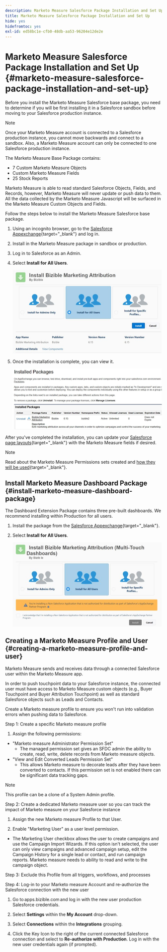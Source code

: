 ```yaml
---
description: Marketo Measure Salesforce Package​ Installation and Set Up - Marketo Measure - Product Documentation
title: Marketo Measure Salesforce Package​ Installation and Set Up
hide: yes
hidefromtoc: yes
exl-id: ed58bc1e-cfb0-48db-aa53-96204e12de2e
---
```

# Marketo Measure Salesforce Package​ Installation and Set Up {#marketo-measure-salesforce-package​-installation-and-set-up}

Before you install the Marketo Measure Salesforce base package, you need to determine if you will be first installing it in a Salesforce sandbox before moving to your Salesforce production instance. 

>[!NOTE]
>
>Once your Marketo Measure account is connected to a Salesforce production instance, you cannot move backwards and connect to a sandbox. Also, a Marketo Measure account can only be connected to one Salesforce production instance. 

The Marketo Measure Base Package contains: 

* 7 Custom Marketo Measure Objects 
* Custom Marketo Measure Fields 
* 25 Stock Reports 

Marketo Measure is able to read standard Salesforce Objects, Fields, and Records, however, Marketo Measure will never update or push data to them. All the data collected by the Marketo Measure Javascript will be surfaced in the Marketo Measure Custom Objects and Fields. 

Follow the steps below to install the Marketo Measure Salesforce base package.

1. Using an incognito browser, go to the [Salesforce Appexchange](https://appexchange.salesforce.com/){target="_blank"} and log in.

1. Install in the Marketo Measure package in sandbox or production.

1. Log in to Salesforce as an Admin.

1. Select **Install for All Users**.

   ![](assets/marketo-measure-salesforce-package-installation-and-set-up-1.png)

1. Once the installation is complete, you can view it.

   ![](assets/marketo-measure-salesforce-package-installation-and-set-up-2.png)

After you've completed the installation, you can update your [Salesforce page layouts](/help/configuration-and-setup/marketo-measure-and-salesforce/page-layout-instructions.md){target="_blank"} with the Marketo Measure fields if desired. 

>[!NOTE]
>
>Read about the Marketo Measure Permissions sets created and [how they will be used](/help/configuration-and-setup/marketo-measure-and-salesforce/marketo-measure-permission-sets.md){target="_blank"}. 

## Install Marketo Measure Dashboard Package​ {#install-marketo-measure-dashboard-package}

The Dashboard Extension Package contains three pre-built dashboards. We recommend installing within Production for all users.​ 

1. Install the package from the [Salesforce Appexchange](https://appexchange.salesforce.com/){target="_blank"}.

1. Select **Install for All Users**.

   ![](assets/marketo-measure-salesforce-package-installation-and-set-up-3.png)

## Creating a Marketo Measure Profile and User {#creating-a-marketo-measure-profile-and-user}

Marketo Measure sends and receives data through a connected Salesforce user within the Marketo Measure app. 

In order to push touchpoint data to your Salesforce instance, the connected user must have access to Marketo Measure custom objects (e.g., Buyer Touchpoint and Buyer Attribution Touchpoint) as well as standard Salesforce objects such as Leads and Contacts. 

Create a Marketo measure profile to ensure you won't run into validation errors when pushing data to Salesforce.  

Step 1: Create a specific Marketo measure profile

1. Assign the following permissions: 

* "Marketo measure Administrator Permission Set" 
   * The managed permission set gives an SFDC admin the ability to create, read, write, delete records from Marketo measure objects. 
* "View and Edit Converted Leads Permission Set" 
   * This allows Marketo measure to decorate leads after they have been converted to contacts. If this permission set is not enabled there can be significant data tracking gaps. 

>[!NOTE]
>
>This profile can be a clone of a System Admin profile.

Step 2: Create a dedicated Marketo measure user so you can track the impact of Marketo measure on your Salesforce instance

1. Assign the new Marketo measure Profile to that User.

1. Enable "Marketing User" as a user level permission.

* The Marketing User checkbox allows the user to create campaigns and use the Campaign Import Wizards. If this option isn't selected, the user can only view campaigns and advanced campaign setup, edit the Campaign History for a single lead or contact, and run campaign reports. Marketo measure needs to ability to read and write to the campaign object. 
 
Step 3: Exclude this Profile from all triggers, workflows, and processes

Step 4: Log-in to your Marketo measure Account and re-authorize the Salesforce connection with the new user 

1. Go to apps.bizible.com and log in with the new user production Salesforce credentials.

1. Select **Settings** within the **My Account** drop-down.

1. Select **Connections** within the **Integrations** grouping.

1. Click the Key Icon to the right of the current connected Salesforce connection and select to **Re-authorize with Production**. Log in with the new user credentials again (if prompted).
